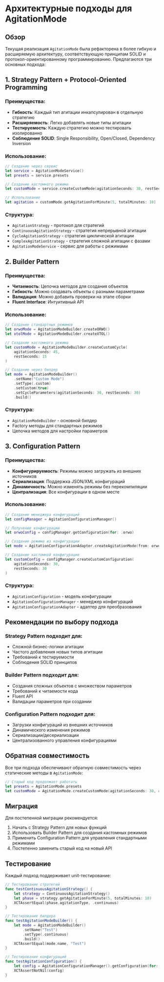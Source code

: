 # Архитектурные подходы для AgitationMode

## Обзор

Текущая реализация `AgitationMode` была рефакторена в более гибкую и расширяемую архитектуру, соответствующую принципам SOLID и протокол-ориентированному программированию. Предлагаются три основных подхода:

## 1. Strategy Pattern + Protocol-Oriented Programming

### Преимущества:
- **Гибкость**: Каждый тип агитации инкапсулирован в отдельную стратегию
- **Расширяемость**: Легко добавлять новые типы агитации
- **Тестируемость**: Каждую стратегию можно тестировать изолированно
- **Соблюдение SOLID**: Single Responsibility, Open/Closed, Dependency Inversion

### Использование:

```swift
// Создание через сервис
let service = AgitationModeService()
let presets = service.presets

// Создание кастомного режима
let customMode = service.createCustomMode(agitationSeconds: 30, restSeconds: 30)

// Использование
let agitation = customMode.getAgitationForMinute(5, totalMinutes: 10)
```

### Структура:
- `AgitationStrategy` - протокол для стратегий
- `ContinuousAgitationStrategy` - стратегия непрерывной агитации
- `CycleAgitationStrategy` - стратегия циклической агитации
- `ComplexAgitationStrategy` - стратегия сложной агитации с фазами
- `AgitationModeService` - сервис для работы с режимами

## 2. Builder Pattern

### Преимущества:
- **Читаемость**: Цепочка методов для создания объектов
- **Гибкость**: Можно создавать объекты с разными параметрами
- **Валидация**: Можно добавить проверки на этапе сборки
- **Fluent Interface**: Интуитивный API

### Использование:

```swift
// Создание стандартных режимов
let orwoMode = AgitationModeBuilder.createORWO()
let xtolMode = AgitationModeBuilder.createXTOL()

// Создание кастомного режима
let customMode = AgitationModeBuilder.createCustomCycle(
    agitationSeconds: 45, 
    restSeconds: 15
)

// Создание через билдер
let mode = AgitationModeBuilder()
    .setName("Custom Mode")
    .setType(.custom)
    .setCustom(true)
    .setCycleParameters(agitationSeconds: 30, restSeconds: 30)
    .build()
```

### Структура:
- `AgitationModeBuilder` - основной билдер
- Factory методы для стандартных режимов
- Цепочка методов для настройки параметров

## 3. Configuration Pattern

### Преимущества:
- **Конфигурируемость**: Режимы можно загружать из внешних источников
- **Сериализация**: Поддержка JSON/XML конфигураций
- **Динамичность**: Можно изменять режимы без перекомпиляции
- **Централизация**: Все конфигурации в одном месте

### Использование:

```swift
// Создание менеджера конфигураций
let configManager = AgitationConfigurationManager()

// Получение конфигурации
let orwoConfig = configManager.getConfiguration(for: .orwo)

// Создание режима из конфигурации
let mode = AgitationConfigurationAdapter.createAgitationMode(from: orwoConfig)

// Создание кастомной конфигурации
let customConfig = configManager.createCustomConfiguration(
    agitationSeconds: 30, 
    restSeconds: 30
)
```

### Структура:
- `AgitationConfiguration` - модель конфигурации
- `AgitationConfigurationManager` - менеджер конфигураций
- `AgitationConfigurationAdapter` - адаптер для преобразования

## Рекомендации по выбору подхода

### Strategy Pattern подходит для:
- Сложной бизнес-логики агитации
- Частого добавления новых типов агитации
- Требований к тестируемости
- Соблюдения SOLID принципов

### Builder Pattern подходит для:
- Создания сложных объектов с множеством параметров
- Требований к читаемости кода
- Fluent API
- Валидации параметров при создании

### Configuration Pattern подходит для:
- Загрузки конфигураций из внешних источников
- Динамического изменения режимов
- Сериализации/десериализации
- Централизованного управления конфигурациями

## Обратная совместимость

Все три подхода обеспечивают обратную совместимость через статические методы в `AgitationMode`:

```swift
// Старый код продолжает работать
let presets = AgitationMode.presets
let customMode = AgitationMode.createCustomMode(agitationSeconds: 30, restSeconds: 30)
```

## Миграция

Для постепенной миграции рекомендуется:

1. Начать с Strategy Pattern для новых функций
2. Использовать Builder Pattern для создания кастомных режимов
3. Применить Configuration Pattern для управления стандартными режимами
4. Постепенно заменить старый код на новый API

## Тестирование

Каждый подход поддерживает unit-тестирование:

```swift
// Тестирование стратегий
func testContinuousAgitationStrategy() {
    let strategy = ContinuousAgitationStrategy()
    let phase = strategy.getAgitationForMinute(5, totalMinutes: 10)
    XCTAssertEqual(phase.agitationType, .continuous)
}

// Тестирование билдера
func testAgitationModeBuilder() {
    let mode = AgitationModeBuilder()
        .setName("Test")
        .setType(.continuous)
        .build()
    XCTAssertEqual(mode.name, "Test")
}

// Тестирование конфигураций
func testAgitationConfiguration() {
    let config = AgitationConfigurationManager().getConfiguration(for: .orwo)
    XCTAssertNotNil(config)
}
``` 